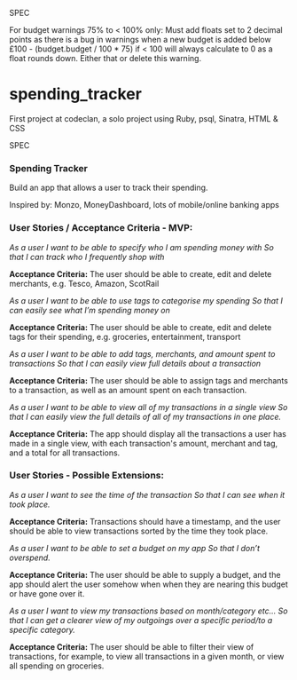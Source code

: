 SPEC

For budget warnings 75% to < 100% only:
Must add floats set to 2 decimal points as there is a bug in warnings when a new budget is added below £100 - (budget.budget / 100 * 75) if < 100 will always calculate to 0 as a float rounds down. Either that or delete this warning.

# spending_tracker
First project at codeclan, a solo project using Ruby, psql, Sinatra, HTML &amp; CSS

SPEC
### Spending Tracker

Build an app that allows a user to track their spending.

Inspired by:
Monzo, MoneyDashboard, lots of mobile/online banking apps

### User Stories / Acceptance Criteria - MVP:

_As a user_
_I want to be able to specify who I am spending money with_
_So that I can track who I frequently shop with_

**Acceptance Criteria:** The user should be able to create, edit and delete merchants, e.g. Tesco, Amazon, ScotRail


_As a user_
_I want to be able to use tags to categorise my spending_
_So that I can easily see what I’m spending money on_

**Acceptance Criteria:** The user should be able to create, edit and delete tags for their spending, e.g. groceries, entertainment, transport


_As a user_
_I want to be able to add tags, merchants, and amount spent to transactions_
_So that I can easily view full details about a transaction_

**Acceptance Criteria:**  The user should be able to assign tags and merchants to a transaction, as well as an amount spent on each transaction.


_As a user_
_I want to be able to view all of my transactions in a single view_
_So that I can easily view the full details of all of my transactions in one place._

**Acceptance Criteria:** The app should display all the transactions a user has made in a single view, with each transaction's amount, merchant and tag, and a total for all transactions.



### User Stories - Possible Extensions:

_As a user_
_I want to see the time of the transaction_
_So that I can see when it took place._

**Acceptance Criteria:**  Transactions should have a timestamp, and the user should be able to view transactions sorted by the time they took place.

_As a user_
_I want to be able to set a budget on my app_
_So that I don’t overspend._

**Acceptance Criteria:**  The user should be able to supply a budget, and the app should alert the user somehow when when they are nearing this budget or have gone over it.


_As a user_
_I want to view my transactions based on month/category etc…_
_So that I can get a clearer view of my outgoings over a specific period/to a specific category._

**Acceptance Criteria:** The user should be able to filter their view of transactions, for example, to view all transactions in a given month, or view all spending on groceries.
 
